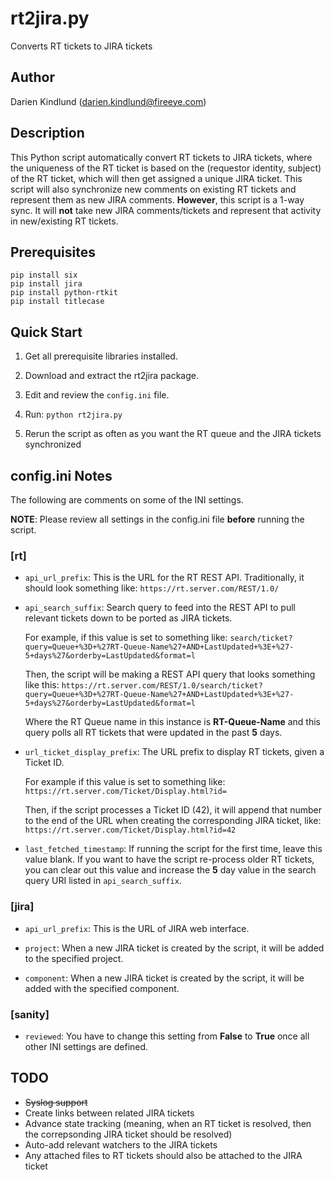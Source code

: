 # rt2jira.py #
Converts RT tickets to JIRA tickets

## Author ##

Darien Kindlund (darien.kindlund@fireeye.com)

## Description ##

This Python script automatically convert RT tickets to JIRA tickets, where the uniqueness of the RT ticket is based on the (requestor identity, subject) of the RT ticket, which will then get assigned a unique JIRA ticket.  This script will also synchronize new comments on existing RT tickets and represent them as new JIRA comments.  **However**, this script is a 1-way sync.  It will **not** take new JIRA comments/tickets and represent that activity in new/existing RT tickets.

## Prerequisites ##

    pip install six
    pip install jira
    pip install python-rtkit
    pip install titlecase

## Quick Start ##

1. Get all prerequisite libraries installed.

2. Download and extract the rt2jira package.

3. Edit and review the `config.ini` file.

4. Run: `python rt2jira.py`

5. Rerun the script as often as you want the RT queue and the JIRA tickets synchronized

## config.ini Notes ##

The following are comments on some of the INI settings.

**NOTE**: Please review all settings in the config.ini file **before** running the script.

### [rt] ###
* `api_url_prefix`: This is the URL for the RT REST API.  Traditionally, it should look something like:
    `https://rt.server.com/REST/1.0/`

* `api_search_suffix`: Search query to feed into the REST API to pull relevant tickets down to be ported as JIRA tickets.

    For example, if this value is set to something like:
    `search/ticket?query=Queue+%3D+%27RT-Queue-Name%27+AND+LastUpdated+%3E+%27-5+days%27&orderby=LastUpdated&format=l`

    Then, the script will be making a REST API query that looks something like this:
    `https://rt.server.com/REST/1.0/search/ticket?query=Queue+%3D+%27RT-Queue-Name%27+AND+LastUpdated+%3E+%27-5+days%27&orderby=LastUpdated&format=l`

    Where the RT Queue name in this instance is **RT-Queue-Name** and this query polls all RT tickets that were updated in the past **5** days.

* `url_ticket_display_prefix`: The URL prefix to display RT tickets, given a Ticket ID.

    For example if this value is set to something like:
    `https://rt.server.com/Ticket/Display.html?id=`

    Then, if the script processes a Ticket ID (42), it will append that number to the end of the URL when creating the corresponding JIRA ticket, like:
    `https://rt.server.com/Ticket/Display.html?id=42`

* `last_fetched_timestamp`: If running the script for the first time, leave this value blank.  If you want to have the script re-process older RT tickets, you can clear out this value and increase the **5** day value in the search query URI listed in `api_search_suffix`.

### [jira] ###

* `api_url_prefix`: This is the URL of JIRA web interface.

* `project`: When a new JIRA ticket is created by the script, it will be added to the specified project.

* `component`: When a new JIRA ticket is created by the script, it will be added with the specified component.

### [sanity] ###

* `reviewed`: You have to change this setting from **False** to **True** once all other INI settings are defined.

## TODO ##

* ~~Syslog support~~
* Create links between related JIRA tickets
* Advance state tracking (meaning, when an RT ticket is resolved, then the correpsonding JIRA ticket should be resolved)
* Auto-add relevant watchers to the JIRA tickets
* Any attached files to RT tickets should also be attached to the JIRA ticket

